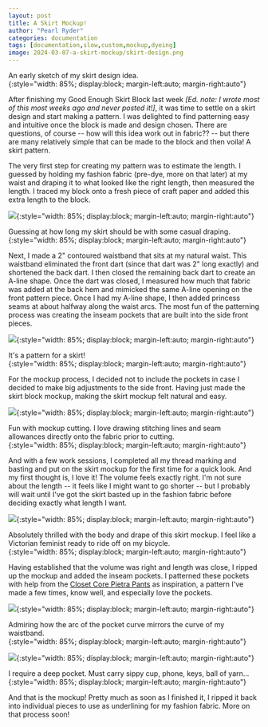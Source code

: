 ```yaml
---
layout: post
title: A Skirt Mockup!
author: "Pearl Ryder"
categories: documentation
tags: [documentation,slow,custom,mockup,dyeing]
image: 2024-03-07-a-skirt-mockup/skirt-design.png
---
```

<figcaption>An early sketch of my skirt design idea.
</figcaption>{:style="width: 85%; display:block; margin-left:auto; margin-right:auto"}

After finishing my Good Enough Skirt Block last week *[Ed. note: I wrote most of this most weeks ago and never posted it!]*, it was time to settle on a skirt design and start making a pattern. I was delighted to find patterning easy and intuitive once the block is made and design chosen. There are questions, of course -- how will this idea work out in fabric?? -- but there are many relatively simple that can be made to the block and then voila! A skirt pattern.

The very first step for creating my pattern was to estimate the length. I guessed by holding my fashion fabric (pre-dye, more on that later) at my waist and draping it to what looked like the right length, then measured the length. I traced my block onto a fresh piece of craft paper and added this extra length to the block.

![](/assets/img/2024-03-07-a-skirt-mockup/estimating-skirt-length.png){:style="width: 85%; display:block; margin-left:auto; margin-right:auto"}
<figcaption>Guessing at how long my skirt should be with some casual draping.
</figcaption>{:style="width: 85%; display:block; margin-left:auto; margin-right:auto"}

Next, I made a 2" contoured waistband that sits at my natural waist. This waistband eliminated the front dart (since that dart was 2" long exactly) and shortened the back dart. I then closed the remaining back dart to create an A-line shape. Once the dart was closed, I measured how much that fabric was added at the back hem and mimicked the same A-line opening on the front pattern piece. Once I had my A-line shape, I then added princess seams at about halfway along the waist arcs. The most fun of the patterning process was creating the inseam pockets that are built into the side front pieces.

![](/assets/img/2024-03-07-a-skirt-mockup/pattern-pieces.png){:style="width: 85%; display:block; margin-left:auto; margin-right:auto"}
<figcaption>It's a pattern for a skirt!
</figcaption>{:style="width: 85%; display:block; margin-left:auto; margin-right:auto"}

For the mockup process, I decided not to include the pockets in case I decided to make big adjustments to the side front. Having just made the skirt block mockup, making the skirt mockup felt natural and easy.

![](/assets/img/2024-03-07-a-skirt-mockup/cutting-out-the-mockup.png){:style="width: 85%; display:block; margin-left:auto; margin-right:auto"}
<figcaption>Fun with mockup cutting. I love drawing stitching lines and seam allowances directly onto the fabric prior to cutting.
</figcaption>{:style="width: 85%; display:block; margin-left:auto; margin-right:auto"}

And with a few work sessions, I completed all my thread marking and basting and put on the skirt mockup for the first time for a quick look. And my first thought is, I love it! The volume feels exactly right. I'm not sure about the length -- it feels like I might want to go shorter -- but I probably will wait until I've got the skirt basted up in the fashion fabric before deciding exactly what length I want.

![](/assets/img/2024-03-07-a-skirt-mockup/thrilled-with-skirt-mockup.png){:style="width: 85%; display:block; margin-left:auto; margin-right:auto"}
<figcaption>Absolutely thrilled with the body and drape of this skirt mockup. I feel like a Victorian feminist ready to ride off on my bicycle.
</figcaption>{:style="width: 85%; display:block; margin-left:auto; margin-right:auto"}

Having established that the volume was right and length was close, I ripped up the mockup and added the inseam pockets. I patterned these pockets with help from the [Closet Core Pietra Pants](https://closetcorepatterns.com/products/pietra-pants-shorts-pattern) as inspiration, a pattern I've made a few times, know well, and especially love the pockets.

![](/assets/img/2024-03-07-a-skirt-mockup/pocket-admiration.png){:style="width: 85%; display:block; margin-left:auto; margin-right:auto"}
<figcaption>Admiring how the arc of the pocket curve mirrors the curve of my waistband.
</figcaption>{:style="width: 85%; display:block; margin-left:auto; margin-right:auto"}

![](/assets/img/2024-03-07-a-skirt-mockup/pocket-admiration.png){:style="width: 85%; display:block; margin-left:auto; margin-right:auto"}
<figcaption>I require a deep pocket. Must carry sippy cup, phone, keys, ball of yarn...
</figcaption>{:style="width: 85%; display:block; margin-left:auto; margin-right:auto"}

And that is the mockup! Pretty much as soon as I finished it, I ripped it back into individual pieces to use as underlining for my fashion fabric. More on that process soon!
